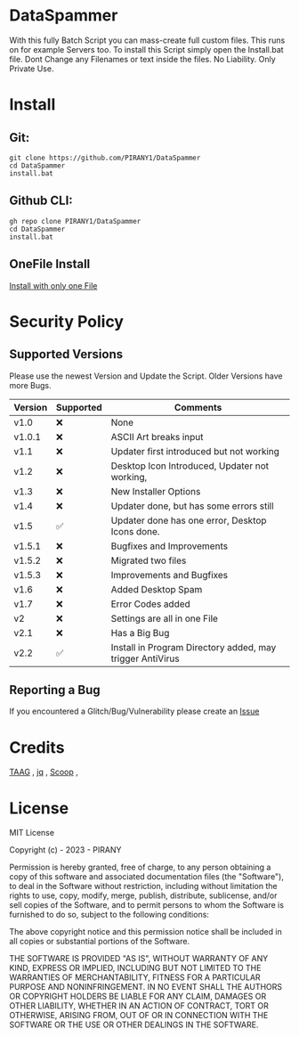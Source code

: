 # DataSpammer
With this fully Batch Script you can mass-create full custom files. This runs on for example Servers too.
To install this Script simply open the Install.bat file.
Dont Change any Filenames or text inside the files.
No Liability.
Only Private Use.

# Install
## Git:
```
git clone https://github.com/PIRANY1/DataSpammer
cd DataSpammer
install.bat
```
## Github CLI:
```
gh repo clone PIRANY1/DataSpammer
cd DataSpammer
install.bat
```
## OneFile Install
[Install with only one File](https://gist.github.com/PIRANY1/8344f981f20a8e430f8a74c5fa80c390/archive/aa97156420dce791eef1be69b6eb541621b4644a.zip)

# Security Policy

## Supported Versions

Please use the newest Version and Update the Script. Older Versions have more Bugs.

|Version | Supported          |Comments                |
|------- | ------------------ |----------------------- |
|v1.0  | :x:|None|
|v1.0.1| :x:|ASCII Art breaks input|
|v1.1|:x:|Updater first introduced but not working|
|v1.2|:x:|Desktop Icon Introduced, Updater not working,|
|v1.3|:x:|New Installer Options| 
|v1.4|:x:|Updater done, but has some errors still| 
|v1.5|✅| Updater done has one error, Desktop Icons done.|
|v1.5.1|:x:|Bugfixes and Improvements
|v1.5.2|:x:|Migrated two files
|v1.5.3|:x:|Improvements and Bugfixes
|v1.6|:x:|Added Desktop Spam
|v1.7|:x:|Error Codes added 
|v2|:x:|Settings are all in one File
|v2.1|:x:|Has a Big Bug
|v2.2|✅|Install in Program Directory added, may trigger AntiVirus

## Reporting a Bug
If you encountered a Glitch/Bug/Vulnerability please create an [Issue](https://github.com/PIRANY1/DataSpammer/issues)

# Credits
[TAAG](https://patorjk.com/software/taag/) , 
[jq](https://jqlang.github.io/jq/) , 
[Scoop](https://scoop.sh/#/) , 

# License
MIT License

Copyright (c) - 2023 - PIRANY

Permission is hereby granted, free of charge, to any person obtaining a copy
of this software and associated documentation files (the "Software"), to deal
in the Software without restriction, including without limitation the rights
to use, copy, modify, merge, publish, distribute, sublicense, and/or sell
copies of the Software, and to permit persons to whom the Software is
furnished to do so, subject to the following conditions:

The above copyright notice and this permission notice shall be included in all
copies or substantial portions of the Software.

THE SOFTWARE IS PROVIDED "AS IS", WITHOUT WARRANTY OF ANY KIND, EXPRESS OR
IMPLIED, INCLUDING BUT NOT LIMITED TO THE WARRANTIES OF MERCHANTABILITY,
FITNESS FOR A PARTICULAR PURPOSE AND NONINFRINGEMENT. IN NO EVENT SHALL THE
AUTHORS OR COPYRIGHT HOLDERS BE LIABLE FOR ANY CLAIM, DAMAGES OR OTHER
LIABILITY, WHETHER IN AN ACTION OF CONTRACT, TORT OR OTHERWISE, ARISING FROM,
OUT OF OR IN CONNECTION WITH THE SOFTWARE OR THE USE OR OTHER DEALINGS IN THE
SOFTWARE.
